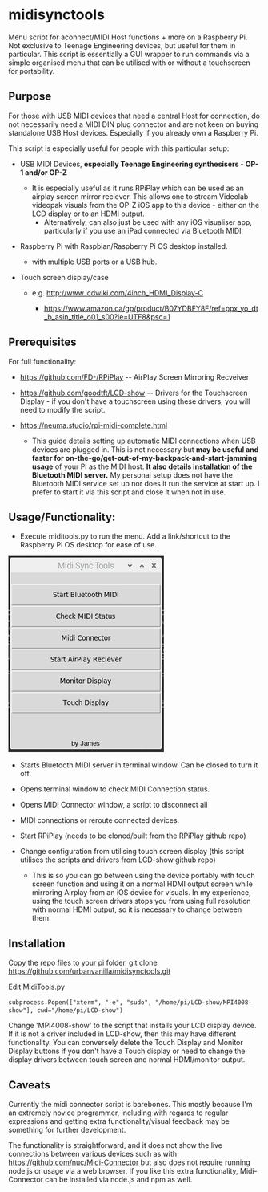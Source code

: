 
# midisynctools
Menu script for aconnect/MIDI Host functions + more on a Raspberry Pi. Not exclusive to Teenage Engineering devices, but useful for them in particular. 
This script is essentially a GUI wrapper to run commands via a simple organised menu that can be utilised with or without a touchscreen for portability. 

## Purpose

For those with USB MIDI devices that need a central Host for connection, do not necessarily need a MIDI DIN plug connector and are not keen on buying standalone USB Host devices. Especially if you already own a Raspberry Pi.

This script is especially useful for people with this particular setup:

- USB MIDI Devices, **especially Teenage Engineering synthesisers - OP-1 and/or OP-Z**
  - It is especially useful as it runs RPiPlay which can be used as an airplay screen mirror reciever. This allows one to stream Videolab videopak visuals from the OP-Z iOS app to this device - either on the LCD display or to an HDMI output.
	- Alternatively, can also just be used with any iOS visualiser app, particularly if you use an iPad connected via Bluetooth MIDI
- Raspberry Pi with Raspbian/Raspberry Pi OS desktop installed.

  - with multiple USB ports or a USB hub.
 
- Touch screen display/case

  - e.g. http://www.lcdwiki.com/4inch_HDMI_Display-C
		
    - https://www.amazon.ca/gp/product/B07YDBFY8F/ref=ppx_yo_dt_b_asin_title_o01_s00?ie=UTF8&psc=1
		
## Prerequisites
For full functionality:

- https://github.com/FD-/RPiPlay -- AirPlay Screen Mirroring Recveiver

- https://github.com/goodtft/LCD-show -- Drivers for the Touchscreen Display - if you don't have a touchscreen using these drivers, you will need to modify the script.

- https://neuma.studio/rpi-midi-complete.html

  - This guide details setting up automatic MIDI connections when USB devices are plugged in. This is not necessary but **may be useful and faster for on-the-go/get-out-of-my-backpack-and-start-jamming usage** of your Pi as the MIDI host. **It also details installation of the Bluetooth MIDI server.**
 My personal setup does not have the Bluetooth MIDI service set up nor does it run the service at start up. I prefer to start it via this script and close it when not in use.

## Usage/Functionality:
* Execute miditools.py to run the menu. Add a link/shortcut to the Raspberry Pi OS desktop for ease of use.

![Image of Menu](https://github.com/urbanvanilla/midisynctools/blob/master/menu.png?raw=true)

* Starts Bluetooth MIDI server in terminal window. Can be closed to turn it off.

* Opens terminal window to check MIDI Connection status.

* Opens MIDI Connector window, a script to disconnect all

* MIDI connections or reroute connected devices.

* Start RPiPlay (needs to be cloned/built from the RPiPlay github repo)

* Change configuration from utilising touch screen display (this script utilises the scripts and drivers from LCD-show github repo)
  * This is so you can go between using the device portably with touch screen function and using it on a normal HDMI output screen while mirroring Airplay from an iOS device for visuals. In my experience, using the touch screen drivers stops you from using full resolution with normal HDMI output, so it is necessary to change between them.

## Installation

Copy the repo files to your pi folder.
git clone https://github.com/urbanvanilla/midisynctools.git

Edit MidiTools.py

	subprocess.Popen(["xterm", "-e", "sudo", "/home/pi/LCD-show/MPI4008-show"], cwd="/home/pi/LCD-show")

Change 'MPI4008-show' to the script that installs your LCD display device. If it is not a driver included in LCD-show, then this may have different functionality. You can conversely delete the Touch Display and Monitor Display buttons if you don't have a Touch display or need to change the display drivers between touch screen and normal HDMI/monitor output.


## Caveats
Currently the midi connector script is barebones. This mostly because I'm an extremely novice programmer, including with regards to regular expressions and getting extra functionality/visual feedback may be something for further development.

The functionality is straightforward, and it does not show the live connections between various devices such as with https://github.com/nuc/Midi-Connector but also does not require running node.js or usage via a web browser.
If you like this extra functionality, Midi-Connector can be installed via node.js and npm as well.

